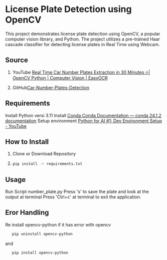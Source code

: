 # License Plate Detection using OpenCV
This project demonstrates license plate detection using OpenCV, a popular computer vision library, and Python. The project utilizes a pre-trained Haar cascade classifier for detecting license plates in Real Time using Webcam.

## Source
1. YouTube [Real Time Car Number Plates Extraction in 30 Minutes 🔥| OpenCV Python | Computer Vision | EasyOCR](https://www.youtube.com/watch?v=ltpnWBBT7NI&t=344s)

2. GitHub[Car-Number-Plates-Detection](https://github.com/entbappy/Car-Number-Plates-Detection)

## Requirements

Install Python versi 3.11
Install [Conda Conda Documentation — conda 24.1.2 documentation](https://docs.conda.io/projects/conda/en/stable/)
Setup environment [Python for AI #1: Dev Environment Setup - YouTube](https://www.youtube.com/watch?v=yTJxDzqo4fQ)

## How to Install

1. Clone or Download Repository
2. ```bash
   pip install -r requirements.txt
   ```

## Usage
Run Script number_plate.py
Press 's' to save the plate and look at the output at terminal
Press 'Ctrl+c' at terminal to exit the application.

## Eror Handling
Re install opencv-python if it has error with opencv

```bash
   pip uninstall opencv-python
   ```
   and
```bash
   pip install opencv-python
   ```
